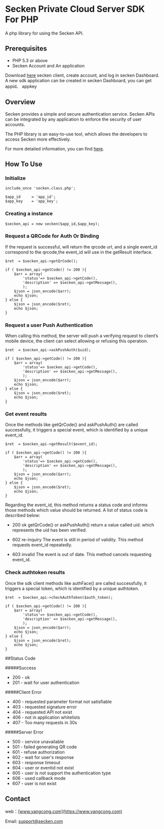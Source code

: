 # Secken Private Cloud Server SDK For PHP

A php library for using the Secken API.

## Prerequisites

 * PHP 5.3 or above
 * Secken Account and An application

 Download [here](https://www.yangcong.com/download) secken client, create account, and log in secken Dashboard.
 A new sdk application can be created in secken Dashboard, you can get appid、 appkey

## Overview

Secken provides a simple and secure authentication service. Secken APIs can be integrated by any application to enforce the security of user accounts.

The PHP library is an easy-to-use tool, which allows the developers to access Secken more effectively.

For more detailed information, you can find [here](https://www.yangcong.com/api/).

## How To Use
### Initialize

	include_once 'secken.class.php';

    $app_id     = 'app_id';
    $app_key    = 'app_key';


### Creating a instance

	$secken_api = new secken($app_id,$app_key);

### Request a QRCode for Auth Or Binding

If the request is successful, will return the qrcode url,
and a single event_id correspond to the qrcode,the event_id will use in the getResult interface.

    $ret  = $secken_api->getQrCode();

    if ( $secken_api->getCode() != 200 ){
		$arr = array(
			'status'=> $secken_api->getCode(),
			'description' => $secken_api->getMessage(),
			);
		$json = json_encode($arr);
		echo $json;
    } else {
		$json = json_encode($ret);
		echo $json;
    }

### Request a user Push Authentication

When calling this method, the server will push a verifying request to client’s mobile device, the client can select allowing or refusing this operation.

    $ret  = $secken_api->askPushAuth($uid);

    if ( $secken_api->getCode() != 200 ){
		$arr = array(
			'status'=> $secken_api->getCode(),
			'description' => $secken_api->getMessage(),
			);
		$json = json_encode($arr);
		echo $json;
    } else {
		$json = json_encode($ret);
		echo $json;
    }


### Get event results

Once the methods like getQrCode() and askPushAuth() are called successfully, it triggers a special event, which is identified by a unique event_id.

    $ret  = $secken_api->getResult($event_id);

    if ( $secken_api->getCode() != 200 ){
		$arr = array(
			'status'=> $secken_api->getCode(),
			'description' => $secken_api->getMessage(),
			);
		$json = json_encode($arr);
		echo $json;
    } else {
		$json = json_encode($ret);
		echo $json;
    }

Regarding the event_id, this method returns a status code and informs those methods which value should be returned. A list of status code is described below:

* 200 ok
getQrCode() or askPushAuth() return a value called uid. which represents the uid has been verified.

* 602 re-inquiry
The event is still in period of validity. This method requests event_id repeatedly.

* 603 invalid
The event is out of date. This method cancels requesting event_id.

### Check authtoken results

Once the sdk client methods like authFace() are called successfully, it triggers a special token, which is identified by a unique authtoken.

    $ret  = $secken_api->checkAuthToken($auth_token);

    if ( $secken_api->getCode() != 200 ){
		$arr = array(
			'status'=> $secken_api->getCode(),
			'description' => $secken_api->getMessage(),
			);
		$json = json_encode($arr);
		echo $json;
    } else {
		$json = json_encode($ret);
		echo $json;
    }

##Status Code

#####Success

* 200 - ok
* 201 - wait for user authentication

#####Client Error

* 400 - requested parameter format not satisfiable
* 403 - requested signature error
* 404 - requested API not exist
* 406 - not in application whitelists
* 407 - Too many requests in 30s

#####Server Error

* 500 - service unavailable
* 501 - failed generating QR code
* 601 - refuse authorization
* 602 - wait for user's response
* 603 - response timeout
* 604 - user or eventid not exist
* 605 - user is not support the authentication type
* 606 - used callback mode
* 607 - user is not exist

## Contact

web：[www.yangcong.com](https://www.yangcong.com)

Email: [support@secken.com](mailto:support@secken.com)

